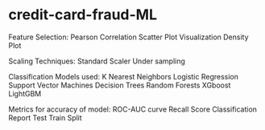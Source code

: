 # credit-card-fraud-ML

Feature Selection:
  Pearson Correlation
  Scatter Plot Visualization
  Density Plot
  
 Scaling Techniques:
  Standard Scaler
  Under sampling
  
 Classification Models used:
  K Nearest Neighbors
  Logistic Regression
  Support Vector Machines
  Decision Trees
  Random Forests
  XGboost
  LightGBM
   
 Metrics for accuracy of model:
  ROC-AUC curve
  Recall Score
  Classification Report
  Test Train Split
